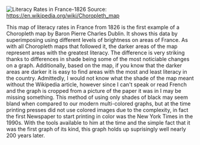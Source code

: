 ![Literacy Rates in France-1826](https://upload.wikimedia.org/wikipedia/commons/3/38/Carte_figurative_de_l%27instruction_populaire_de_la_France.jpg) </n>
Source: https://en.wikipedia.org/wiki/Choropleth_map </n>
</n>

This map of literacy rates in France from 1826 is the first example of a Choropleth map by Baron Pierre Charles Dublin.
It shows this data by superimposing using different levels of brightness on areas of France. As with all Choropleth maps that followed it, the darker areas of the map represent areas with the 
greatest literacy. The difference is very striking thanks to differences in shade being some of the most noticiable changes on a graph. Additionally, based on the map, if you know that the
darker areas are darker it is easy to find areas with the most and least literacy in the country. Admittedly, I would not know what the shade of the map meant without the Wikipedia article,
however since I can't speak or read French and the graph is cropped from a picture of the paper it was in I may be missing something. This method of using only shades of black may seem bland
when compared to our modern multi-colored graphs, but at the time printing presses did not use colored images due to the complexity, in fact the first Newspaper to start printing in color was
the New York Times in the 1990s. With the tools available to him at the time and the simple fact that it was the first graph of its kind, this graph holds up suprisingly well nearly 200 years later.
